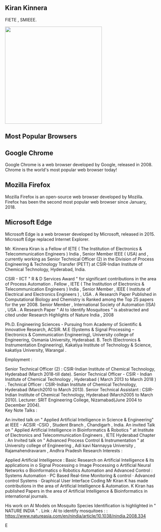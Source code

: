 
<html>
<body>
<h2>Kiran Kinnera</h2>

<p> FIETE , SMIEEE.</p>


<a href="default.asp">
<img src="https://lh5.googleusercontent.com/I1r1PmIRmAcsRY_bkSOsz8YwLUOmXAj3l-D2I6WopzZ5Da9GlLSRnWtF98Wd6pygzRiuN4Pu5TbwSEhonyXN4KpuVrx7TlJMJcj_XL5OrOKyyj7_L3kUXGo87uSinAeXzQ=w1280" alt="" style="width:320px;height:320px;">
</a>
<article class="all-browsers">
  <h1>Most Popular Browsers</h1>
  <article class="browser">
    <h2>Google Chrome</h2>
    <p>Google Chrome is a web browser developed by Google, released in 2008. Chrome is the world's most popular web browser today!</p>
  </article>
  <article class="browser">
    <h2>Mozilla Firefox</h2>
    <p>Mozilla Firefox is an open-source web browser developed by Mozilla. Firefox has been the second most popular web browser since January, 2018.</p>
  </article>
  <article class="browser">
    <h2>Microsoft Edge</h2>
    <p>Microsoft Edge is a web browser developed by Microsoft, released in 2015. Microsoft Edge replaced Internet Explorer.</p>
  </article>
</article>


<p>
Mr. Kinnera Kiran is a Fellow of IETE ( The Institution of Electronics & Telecommunication Engineers ) India , Senior Member IEEE ( USA) and  ,  currently working as Senior Technical Officer (2) in the Division of Process Engineering & Technology Transfer (PETT) at CSIR-Indian Institute of Chemical Technology, Hyderabad, India. 


</p>

<p>
CSIR - IICT " R & D Services Award "  for significant contributions in the area of Process Automation .
Fellow , IETE ( The Institution of Electronics & Telecommunication Engineers ) India ,  
Senior Member , IEEE ( Institute of Electrical and Electronics Engineers  ) , USA . 
A Research Paper Published in Computational Biology and Chemistry is Ranked among the Top 25 papers for the yer 2008.
Senior Member , International Society of Automation (ISA) , USA .
A Research Paper " AI to Identify Mosquitoes " is abstracted and cited under Research Highlights of Nature India , 2008
</p>

<p>
Ph.D.  Engineering Sciences - Pursuing from Academy of Scientific & Innovative Research, ACSIR.    
M.E (Systems & Signal Processing – Electronics & Communication Engineering), University college of Engineering, Osmania University, Hyderabad.  
B. Tech (Electronics & Instrumentation Engineering), Kakatiya Institute of Technology & Science, kakatiya University, Warangal .
  
  Employment :

Senior Technical Officer (2) : CSIR-Indian Institute of Chemical Technology, Hyderabad (March 2018-till date).
Senior Technical Officer - CSIR - Indian Institute of Chemical Technology , Hyderabad ( March 2013 to March 2018 ) .
 Technical Officer : CSIR-Indian Institute of Chemical Technology, Hyderabad (March2010 to March 2013).
Senior Technical Assistant : CSIR-Indian Institute of Chemical Technology, Hyderabad (March2005 to March 2010).
 Lecturer: SRIT Engineering College, Nizamabad(June 2004 to December 2004).  
Key Note Talks :

An invited talk on " Applied Artificial Intelligence in Science & Engineering"   at IEEE - ACSIR -CSIO , Student Branch , Chandigarh , India. 
An invited Talk on " Applied Artificial Intelligence in Bioinformatics & Robotics " at Institute of Electronics and Telecommunication Engineers , IETE Hyderabad Chapter . 
An Invited talk on " Advanced Process Control & Instrumentation " at University college of Engineering , Adi kavi Nannayya University , Rajamahendravaram , Andhra Pradesh 
Research Interests : 

Applied Artificial Intelligence  : Basic Research on Artificial Intelligence & its applications in o Signal Processing o Image Processing o Artificial Neural Networks o Bioinformatics o Robotics
Automation and Advanced Control : Systems Automation · PC Based Real-time Monitoring & control · Advanced control Systems · Graphical User Interface Coding
Mr Kiran K has made contributions in the area of Artificial Intelligence & Automation. K Kiran has published Papers in the area of Artificial Intelligence & Bioinformatics in international journals.  

His work on AI Models on Mosquito Species Identification is highlighted in " NATURE INDIA " . Link : AI to identify mosquitoes : : https://www.natureasia.com/en/nindia/article/10.1038/nindia.2008.334   


E</p>

</body>
</html>

